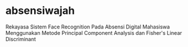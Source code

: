 # absensiwajah
Rekayasa Sistem Face Recognition Pada Absensi Digital Mahasiswa Menggunakan Metode Principal Component Analysis dan Fisher's Linear Discriminant
